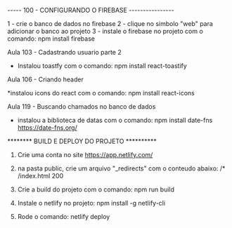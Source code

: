 ----- 100 - CONFIGURANDO O FIREBASE ----------------

1 - crie o banco de dados no firebase
2 - clique no simbolo "web" para adicionar o banco ao projeto
3 - instale o firebase no projeto com o comando: npm install firebase

Aula 103 - Cadastrando usuario parte 2

* Instalou toastfy com o comando:
      npm install react-toastify

Aula 106 - Criando header

*instalou icons do react com o comando:
npm install react-icons

Aula 119 - Buscando chamados no banco de dados

* instalou a biblioteca de datas com o comando:
 npm install date-fns
 https://date-fns.org/

 ******** BUILD E DEPLOY DO PROJETO ********** 

 1) Crie uma conta no site https://app.netlify.com/

 2) na pasta public, crie um arquivo "_redirects" com o conteudo abaixo:
       /* /index.html 200

3) Crie a build do projeto com o comando:
      npm run build

4) Instale o netlify no projeto:
          npm install -g netlify-cli

5) Rode o comando:
        netlify deploy